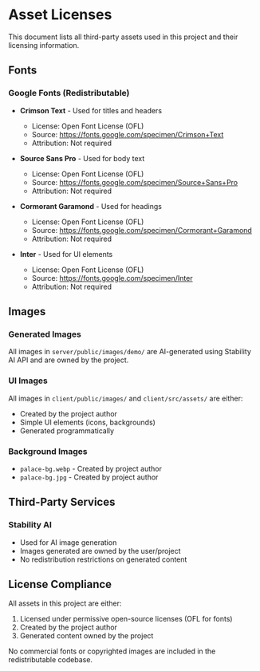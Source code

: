 # Asset Licenses

This document lists all third-party assets used in this project and their licensing information.

## Fonts

### Google Fonts (Redistributable)
- **Crimson Text** - Used for titles and headers
  - License: Open Font License (OFL)
  - Source: https://fonts.google.com/specimen/Crimson+Text
  - Attribution: Not required

- **Source Sans Pro** - Used for body text
  - License: Open Font License (OFL)
  - Source: https://fonts.google.com/specimen/Source+Sans+Pro
  - Attribution: Not required

- **Cormorant Garamond** - Used for headings
  - License: Open Font License (OFL)
  - Source: https://fonts.google.com/specimen/Cormorant+Garamond
  - Attribution: Not required

- **Inter** - Used for UI elements
  - License: Open Font License (OFL)
  - Source: https://fonts.google.com/specimen/Inter
  - Attribution: Not required

## Images

### Generated Images
All images in `server/public/images/demo/` are AI-generated using Stability AI API and are owned by the project.

### UI Images
All images in `client/public/images/` and `client/src/assets/` are either:
- Created by the project author
- Simple UI elements (icons, backgrounds)
- Generated programmatically

### Background Images
- `palace-bg.webp` - Created by project author
- `palace-bg.jpg` - Created by project author

## Third-Party Services

### Stability AI
- Used for AI image generation
- Images generated are owned by the user/project
- No redistribution restrictions on generated content

## License Compliance

All assets in this project are either:
1. Licensed under permissive open-source licenses (OFL for fonts)
2. Created by the project author
3. Generated content owned by the project

No commercial fonts or copyrighted images are included in the redistributable codebase.

